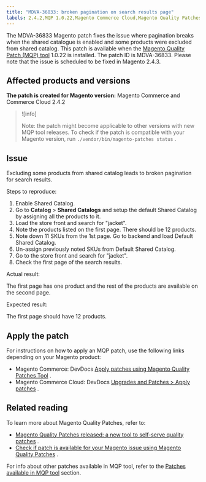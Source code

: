 ```yaml
---
title: "MDVA-36833: broken pagination on search results page"
labels: 2.4.2,MQP 1.0.22,Magento Commerce Cloud,Magento Quality Patches,catalog,pagination,search,shared catalog,support tools
---
```


The MDVA-36833 Magento patch fixes the issue where pagination breaks when the shared catalogue is enabled and some products were excluded from shared catalog. This patch is available when the [Magento Quality Patch (MQP) tool](https://support.magento.com/hc/en-us/articles/360047139492) 1.0.22 is installed. The patch ID is MDVA-36833. Please note that the issue is scheduled to be fixed in Magento 2.4.3.

## Affected products and versions

 **The patch is created for Magento version:** Magento Commerce and Commerce Cloud 2.4.2

>![info]
>
>Note: the patch might become applicable to other versions with new MQP tool releases. To check if the patch is compatible with your Magento version, run `./vendor/bin/magento-patches status` .

## Issue

Excluding some products from shared catalog leads to broken pagination for search results.

 <span class="wysiwyg-underline">Steps to reproduce:</span> 

1. Enable Shared Catalog.
1. Go to **Catalog** > **Shared Catalogs** and setup the default Shared Catalog by assigning all the products to it.
1. Load the store front and search for "jacket".
1. Note the products listed on the first page. There should be 12 products.
1. Note down 11 SKUs from the 1st page. Go to backend and load Default Shared Catalog.
1. Un-assign previously noted SKUs from Default Shared Catalog.
1. Go to the store front and search for "jacket".
1. Check the first page of the search results.

 <span class="wysiwyg-underline">Actual result:</span> 

The first page has one product and the rest of the products are available on the second page.

 <span class="wysiwyg-underline">Expected result:</span> 

The first page should have 12 products.

## Apply the patch

For instructions on how to apply an MQP patch, use the following links depending on your Magento product:

* Magento Commerce: DevDocs [Apply patches using Magento Quality Patches Tool](https://devdocs.magento.com/guides/v2.4/comp-mgr/patching/mqp.html) .
* Magento Commerce Cloud: DevDocs [Upgrades and Patches > Apply patches](https://devdocs.magento.com/cloud/project/project-patch.html) .

## Related reading

To learn more about Magento Quality Patches, refer to:

* [Magento Quality Patches released: a new tool to self-serve quality patches](https://support.magento.com/hc/en-us/articles/360047139492) .
* [Check if patch is available for your Magento issue using Magento Quality Patches](https://support.magento.com/hc/en-us/articles/360047125252) .

For info about other patches available in MQP tool, refer to the [Patches available in MQP tool](https://support.magento.com/hc/en-us/sections/360010506631-Patches-available-in-MQP-tool-) section.